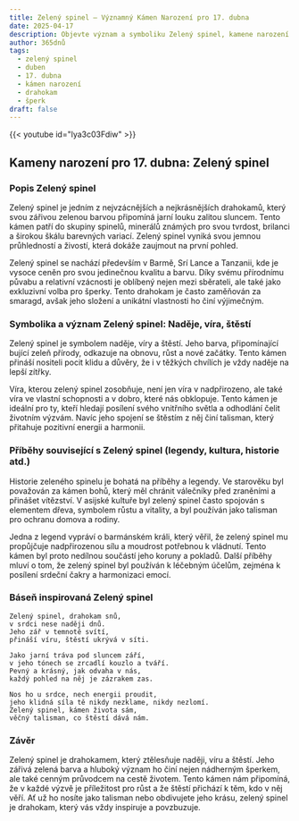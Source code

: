 ```yaml
---
title: Zelený spinel – Významný Kámen Narození pro 17. dubna
date: 2025-04-17
description: Objevte význam a symboliku Zelený spinel, kamene narození pro 17. dubna, který symbolizuje Naděje, víra, štěstí. Přečtěte si legendy a inspirující příběhy.
author: 365dnů
tags:
  - zelený spinel
  - duben
  - 17. dubna
  - kámen narození
  - drahokam
  - šperk
draft: false
---
```


{{< youtube id="lya3c03Fdiw" >}}

## Kameny narození pro 17. dubna: Zelený spinel

### Popis Zelený spinel

Zelený spinel je jedním z nejvzácnějších a nejkrásnějších drahokamů, který svou zářivou zelenou barvou připomíná jarní louku zalitou sluncem. Tento kámen patří do skupiny spinelů, minerálů známých pro svou tvrdost, brilanci a širokou škálu barevných variací. Zelený spinel vyniká svou jemnou průhledností a živostí, která dokáže zaujmout na první pohled.

Zelený spinel se nachází především v Barmě, Srí Lance a Tanzanii, kde je vysoce ceněn pro svou jedinečnou kvalitu a barvu. Díky svému přírodnímu půvabu a relativní vzácnosti je oblíbený nejen mezi sběrateli, ale také jako exkluzivní volba pro šperky. Tento drahokam je často zaměňován za smaragd, avšak jeho složení a unikátní vlastnosti ho činí výjimečným.

### Symbolika a význam Zelený spinel: Naděje, víra, štěstí

Zelený spinel je symbolem naděje, víry a štěstí. Jeho barva, připomínající bující zeleň přírody, odkazuje na obnovu, růst a nové začátky. Tento kámen přináší nositeli pocit klidu a důvěry, že i v těžkých chvílích je vždy naděje na lepší zítřky.

Víra, kterou zelený spinel zosobňuje, není jen víra v nadpřirozeno, ale také víra ve vlastní schopnosti a v dobro, které nás obklopuje. Tento kámen je ideální pro ty, kteří hledají posílení svého vnitřního světla a odhodlání čelit životním výzvám. Navíc jeho spojení se štěstím z něj činí talisman, který přitahuje pozitivní energii a harmonii.

### Příběhy související s Zelený spinel (legendy, kultura, historie atd.)

Historie zeleného spinelu je bohatá na příběhy a legendy. Ve starověku byl považován za kámen bohů, který měl chránit válečníky před zraněními a přinášet vítězství. V asijské kultuře byl zelený spinel často spojován s elementem dřeva, symbolem růstu a vitality, a byl používán jako talisman pro ochranu domova a rodiny.

Jedna z legend vypráví o barmánském králi, který věřil, že zelený spinel mu propůjčuje nadpřirozenou sílu a moudrost potřebnou k vládnutí. Tento kámen byl proto nedílnou součástí jeho koruny a pokladů. Další příběhy mluví o tom, že zelený spinel byl používán k léčebným účelům, zejména k posílení srdeční čakry a harmonizaci emocí.

### Báseň inspirovaná Zelený spinel

```
Zelený spinel, drahokam snů,  
v srdci nese naději dnů.  
Jeho zář v temnotě svítí,  
přináší víru, štěstí ukrývá v síti.

Jako jarní tráva pod sluncem září,  
v jeho tónech se zrcadlí kouzlo a tváří.  
Pevný a krásný, jak odvaha v nás,  
každý pohled na něj je zázrakem zas.

Nos ho u srdce, nech energii proudit,  
jeho klidná síla tě nikdy nezklame, nikdy nezlomí.  
Zelený spinel, kámen života sám,  
věčný talisman, co štěstí dává nám.
```

### Závěr

Zelený spinel je drahokamem, který ztělesňuje naději, víru a štěstí. Jeho zářivá zelená barva a hluboký význam ho činí nejen nádherným šperkem, ale také cenným průvodcem na cestě životem. Tento kámen nám připomíná, že v každé výzvě je příležitost pro růst a že štěstí přichází k těm, kdo v něj věří. Ať už ho nosíte jako talisman nebo obdivujete jeho krásu, zelený spinel je drahokam, který vás vždy inspiruje a povzbuzuje.